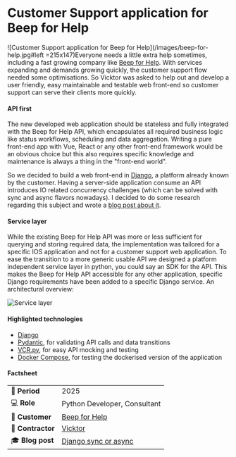 # Customer Support application for Beep for Help

![Customer Support application for Beep for Help](/images/beep-for-help.jpg#left =215x147)Everyone needs a little extra help sometimes, including a fast growing company like [Beep for Help](https://www.beepforhelp.nl). With services expanding and demands growing quickly, the customer support flow needed some optimisations. So Vicktor was asked to help out and develop a user friendly, easy maintainable and testable web front-end so customer support can serve their clients more quickly.

#### API first

The new developed web application should be stateless and fully integrated with the Beep for Help API, which encapsulates all required business logic like status workflows, scheduling and data aggregation. Writing a pure front-end app with Vue, React or any other front-end framework would be an obvious choice but this also requires specific knowledge and maintenance is always a thing in the "front-end world". 

So we decided to build a web front-end in [Django](https://www.djangoproject.com/), a platform already known by the customer. Having a server-side application consume an API introduces IO related concurrency challenges (which can be solved with sync and async flavors nowadays). I decided to do some research regarding this subject and wrote a [blog post about it](/en/blog/django-sync-or-async).

#### Service layer

While the existing Beep for Help API was more or less sufficient for querying and storing required data, the implementation was tailored for a specific IOS application and not for a customer support web application. To ease the transition to a more generic usable API we designed a platform independent service layer in python, you could say an SDK for the API. This makes the Beep for Help API accessible for any other application, specific Django requirements have been added to a specific Django service. An architectural overview:

![Service layer](/images/service-layer.png)

#### Highlighted technologies
- [Django](https://www.djangoproject.com/)
- [Pydantic](https://docs.pydantic.dev/), for validating API calls and data transitions
- [VCR.py](https://github.com/kevin1024/vcrpy), for easy API mocking and testing
- [Docker Compose](https://docs.docker.com/compose/), for testing the dockerised version of the application

#### Factsheet
|                              |                                                       |
| ---------------------------- | ----------------------------------------------------- |
| :calendar: **Period**        | 2025                                                  |
| :computer: **Role**          | Python Developer, Consultant                          |
| :man: **Customer**           | [Beep for Help](https://www.beepforhelp.nl/)          |
| :office: **Contractor**      | [Vicktor](https://www.vicktor.nl)                     |
| :mortar_board: **Blog post** | [Django sync or async](/en/blog/django-sync-or-async) |

